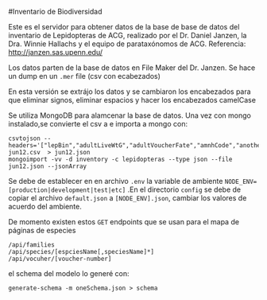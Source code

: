 #Inventario de Biodiversidad

Este es el servidor para obtener datos de la base de base de datos del inventario de Lepidopteras de ACG, realizado por el Dr. Daniel Janzen, la Dra. Winnie Hallachs y el equipo de parataxónomos de ACG. 
Referencia: http://janzen.sas.upenn.edu/ 

Los datos parten de la base de datos en File Maker del Dr. Janzen. Se hace un dump en un `.mer` file (csv con ecabezados)    

En esta versión se extrájo los datos y se cambiaron los encabezados para que eliminar signos, eliminar espacios y hacer los encabezados camelCase  

Se utiliza MongoDB para alamcenar la base de datos. Una vez con mongo instalado,se convierte el csv a e importa a mongo con: 
```
csvtojson --headers='["lepBin","adultLiveWtG","adultVoucherFate","amnhCode","anotherPara","barcodeLength","barcodeWithN","blank1","class","collectedGroup","collectedGroupTrait","collectionDate","collector","continent","country","dateDnaSample","dateStamp","detHerb","detHost","detHyperpara","detPara","dhjPlantColl","dhjParVoucher","dnaSampleTo","dump","east","elevation","entry","forewingLengthMm","foundAs","fpdes","gelatinCapsuleToWhom","herbEcloDate","herbPrepDate","herbPupDate","herbivoreComment","herbivoreFamily","herbivoreGenBankAcc","herbivoreGenusName","herbivoreSex","herbivoreSpecies","herbivoreSubfamily","herbivoreTribe","hostFamily","hostSpecies","hyperBin","hyperDhjParVoucher","hyperparasiteFamily","hyperparasiteSpecies","hyperparasiteSubfamily","idenBasisHerb","idenBasisHost","idenBasisPara","immatureParts","kingdom","latitude","locality","longitude","mostRecentDateNjTreeIdentified","multiple","north","numberWithinYear","order","otherVoucherNumber","paraBin","parasiteFamily","parasiteGenusName","parasiteOrder","parasiteSpecies","parasiteSubfamily","parasiteTribe","photo","phylum","plantNickname","primaryEcosystem","province","pupalLiveWtG","rearingOutcome","scannedPhoto","search","secondaryEcosystem","sector","specimenDepositedAt","stage","standardUnit","subtribe","timeStamp","type","voucher","whenEnter","whoEnterData","year"]' jun12.csv  > jun12.json
mongoimport -vv -d inventory -c lepidopteras --type json --file jun12.json --jsonArray 
```

Se debe de establecer en en archivo `.env` la variable de ambiente `NODE_ENV=[production|development|test|etc]` .En el directorio `config` se debe de copiar el archivo `default.json` a `[NODE_ENV].json`, cambiar los valores de acuerdo del ambiente.   

De momento existen estos `GET` endpoints que se usan para el mapa de páginas de especies 

```
/api/families      
/api/species/[espciesName[,speciesName]*]     
/api/vocuher/[voucher-number]
```


el schema del modelo lo generé con: 

`generate-schema -m oneSchema.json > schema`
